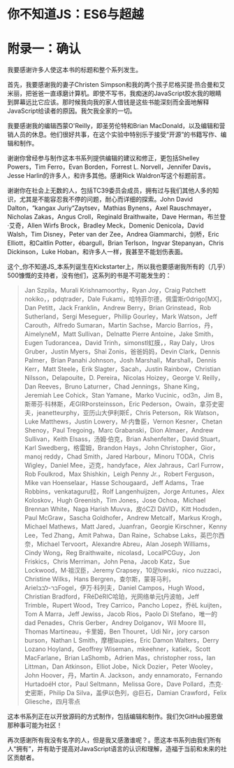 
# 你不知道JS：ES6与超越

# 附录一：确认

我要感谢许多人使这本书的标题和整个系列发生。

首先，我要感谢我的妻子Christen Simpson和我的两个孩子尼格买提·热合曼和艾米丽，把爸爸一直琢磨计算机。即使不写书，我痴迷的JavaScript胶水我的眼睛到屏幕远比它应该。那时候我向我的家人借钱是这些书能深刻而全面地解释JavaScript给读者的原因。我欠我全家的一切。

我要感谢我的编辑西蒙O'Reilly，即圣劳伦特和Brian MacDonald，以及编辑和营销人员的休息。他们很好共事，在这个实验中特别乐于接受“开源”的书籍写作、编辑和制作。

谢谢你曾经参与制作这本书系列提供编辑的建议和修正，更包括Shelley Powers，Tim Ferro，Evan Borden，Forrest L. Norvell，Jennifer Davis，Jesse Harlin的许多人，和许多其他。感谢Rick Waldron写这个标题前言。

谢谢你在社会上无数的人，包括TC39委员会成员，拥有过与我们其他人多的知识，尤其是不能容忍我不停的问题，耐心而详细的探索。John David Dalton，“kangax Juriy“Zaytsev，Mathias Bynens，Axel Rauschmayer，Nicholas Zakas，Angus Croll，Reginald Braithwaite，Dave Herman，布兰登·艾奇，Allen Wirfs Brock，Bradley Meck，Domenic Denicola，David Walsh，Tim Disney，Peter van der Zee，Andrea Giammarchi，剑桥，Eric Elliott，和Caitlin Potter，ébargull，Brian Terlson，Ingvar Stepanyan，Chris Dickinson，Luke Hoban，和许多人一样，我甚至不能划伤表面。

这个_你不知道JS_本系列诞生在Kickstarter上，所以我也要感谢我所有的（几乎）500慷慨的支持者，没有他们，这系列的书是不可能发生的：

> Jan Szpila，Murali Krishnamoorthy，Ryan Joy，Craig Patchett nokiko，，pdqtrader，Dale Fukami，哈特菲尔德，佩雷斯r0drigo[MX]，Dan Petitt，Jack Franklin，Andrew Berry，Brian Grinstead，Rob Sutherland，Sergi Meseguer，Phillip Gourley，Mark Watson，Jeff Carouth，Alfredo Sumaran，Martin Sachse，Marcio Barrios，丹，AimelyneM，Matt Sullivan，Delnatte Pierre Antoine，Jake Smith，Eugen Tudorancea，David Trinh，simonstl虹膜，，Ray Daly，Uros Gruber，Justin Myers，Shai Zonis，爸爸妈妈，Devin Clark，Dennis Palmer，Brian Panahi Johnson，Josh Marshall，Marshall，Dennis Kerr，Matt Steele，Erik Slagter，Sacah，Justin Rainbow，Christian Nilsson，Delapouite，D. Pereira，Nicolas Hoizey，George V. Reilly，Dan Reeves，Bruno Laturner，Chad Jennings，Shane King，Jeremiah Lee Cohick，Stan Yamane，Marko Vucinic，od3n，Jim B，斯蒂芬·科林斯，ÆGIRÞorsteinsson，Eric Pederson，Owain，拿芬史密夫，jeanetteurphy，亚历山大伊利斯É，Chris Peterson，Rik Watson，Luke Matthews，Justin Lowery，M·内鲁臣，Vernon Kesner，Chetan Shenoy，Paul Tregoing，Marc Grabanski，Dion Almaer，Andrew Sullivan，Keith Elsass，汤姆·伯克，Brian Ashenfelter，David Stuart，Karl Swedberg，格雷姆，Brandon Hays，John Christopher，Gior，manoj reddy，Chad Smith，Jared Harbour，Minoru TODA，Chris Wigley，Daniel Mee，迈克，handyface，Alex Jahraus，Carl Furrow，Rob Foulkrod，Max Shishkin，Leigh Penny Jr.，Robert Ferguson，Mike van Hoenselaar，Hasse Schougaard，Jeff Adams，Trae Robbins，venkataguru拉，Rolf Langenhuijzen，Jorge Antunes，Alex Koloskov，Hugh Greenish，Tim Jones，Jose Ochoa，Michael Brennan White，Naga Harish Muvva，皮óCZI DáVID，Kitt Hodsden，Paul McGraw，Sascha Goldhofer，Andrew Metcalf，Markus Krogh，Michael Mathews，Matt Jared，Juanfran，Georgie Kirschner，Kenny Lee，Ted Zhang，Amit Pahwa，Dan Raine，Schabse Laks，英巴尔西奈，Michael Tervoort，Alexandre Abreu，Alan Joseph Williams，Cindy Wong，Reg Braithwaite，nicolasd，LocalPCGuy，Jon Friskics，Chris Merriman，John Pena，Jacob Katz，Sue Lockwood，M·祖汉臣，Jeremy Crapsey，10足łowski，nico nuzzaci，Christine Wilks，Hans Bergren，查尔斯，蒙哥马利，Arielבר-לבבFogel，伊万·科列夫，Daniel Campos，Hugh Wood，Christian Bradford，FRéDéRIC哈珀，光网络单元ţ丹波帕，Jeff Trimble，Rupert Wood，Trey Carrico，Pancho Lopez，乔ëL kuijten，Tom A Marra，Jeff Jewiss，Jacob Rios，Paolo Di Stefano，唯一的dad Penades，Chris Gerber，Andrey Dolganov，Wil Moore III，Thomas Martineau，卡里姆，Ben Thouret，Udi Nir，jory carson burson，Nathan L Smith，摩根laupies，Eric Damon Walters，Derry Lozano Hoyland，Geoffrey Wiseman，mkeehner，katiek，Scott MacFarlane，Brian LaShomb，Adrien Mas，christopher ross，Ian Littman，Dan Atkinson，Elliot Jobe，Nick Dozier，Peter Wooley，John Hoover，丹，Martin A. Jackson，andy ennamorato，Fernando HurtadoéH ctor，Paul Seltmann，Melissa Gore，Dave Pollard，杰克·史密斯，Philip Da Silva，盖伊以色列，@巨石，Damian Crawford，Felix Gliesche，四月零点

这本书系列正在以开放源码的方式制作，包括编辑和制作。我们欠GitHub报恩做那种事可能为社区！

再次感谢所有我没有名字的人，但是我又感激谁呢？。愿这本书系列由我们所有人“拥有”，并有助于提高对JavaScript语言的认识和理解，造福于当前和未来的社区贡献者。
